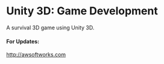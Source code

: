 # Unity 3D: Game Development
A survival 3D game using Unity 3D.
#### For Updates:
http://awsoftworks.com
